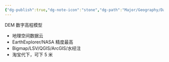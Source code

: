 ```yaml
---
{"dg-publish":true,"dg-note-icon":"stone","dg-path":"Major/Geography/Data Tpye/DEM.md","permalink":"/Major/Geography/Data Tpye/DEM/","dgPassFrontmatter":true,"noteIcon":"stone","created":"2024-07-04T13:45:17.000+08:00","updated":"2024-11-05T23:56:13.333+08:00"}
---
```


DEM 数字高程模型
-   地理空间数据云  
-   EarthExplorer/NASA 精度最高  
-   Bigmap/LSV/QGIS/ArcGIS/水经注  
-   淘宝代下，可下 5 米
	